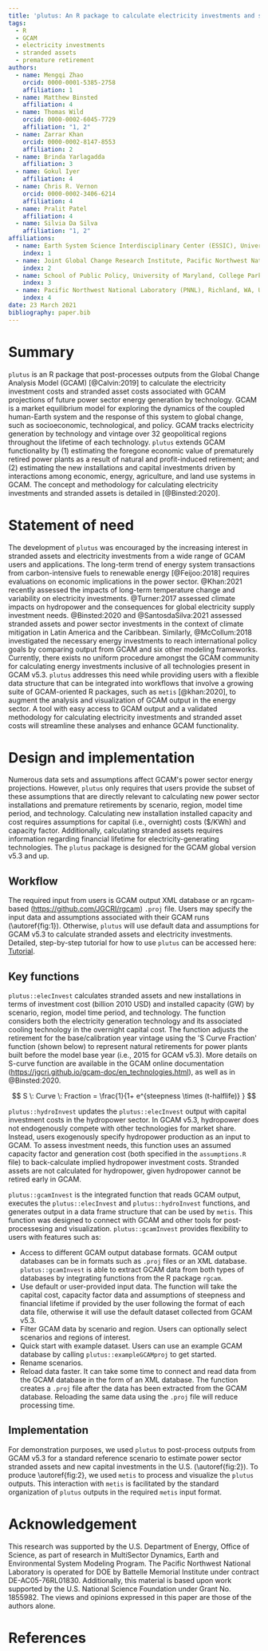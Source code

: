 ```yaml
---
title: 'plutus: An R package to calculate electricity investments and stranded assets from the Global Change Analysis Model (GCAM)'
tags:
  - R
  - GCAM
  - electricity investments
  - stranded assets
  - premature retirement
authors:
  - name: Mengqi Zhao
    orcid: 0000-0001-5385-2758
    affiliation: 1
  - name: Matthew Binsted
    affiliation: 4
  - name: Thomas Wild
    orcid: 0000-0002-6045-7729
    affiliation: "1, 2"
  - name: Zarrar Khan
    orcid: 0000-0002-8147-8553
    affiliation: 2
  - name: Brinda Yarlagadda
    affiliation: 3
  - name: Gokul Iyer
    affiliation: 4
  - name: Chris R. Vernon
    orcid: 0000-0002-3406-6214
    affiliation: 4
  - name: Pralit Patel
    affiliation: 4
  - name: Silvia Da Silva
    affiliation: "1, 2"
affiliations:
  - name: Earth System Science Interdisciplinary Center (ESSIC), University of Maryland, College Park, MD, USA
    index: 1
  - name: Joint Global Change Research Institute, Pacific Northwest National Laboratory (PNNL), College Park, MD, USA
    index: 2
  - name: School of Public Policy, University of Maryland, College Park, MD, USA
    index: 3
  - name: Pacific Northwest National Laboratory (PNNL), Richland, WA, USA
    index: 4
date: 23 March 2021
bibliography: paper.bib
---
```


# Summary
`plutus` is an R package that post-processes outputs from the Global Change Analysis Model (GCAM) [@Calvin:2019] to calculate the electricity investment costs and stranded asset costs associated with GCAM projections of future power sector energy generation by technology. GCAM is a market equilibrium model for exploring the dynamics of the coupled human-Earth system and the response of this system to global change, such as socioeconomic, technological, and policy. GCAM tracks electricity generation by technology and vintage over 32 geopolitical regions throughout the lifetime of each technology. `plutus` extends GCAM functionality by (1) estimating the foregone economic value of prematurely retired power plants as a result of natural and profit-induced retirement; and (2) estimating the new installations and capital investments driven by interactions among economic, energy, agriculture, and land use systems in GCAM. The concept and methodology for calculating electricity investments and stranded assets is detailed in [@Binsted:2020].


# Statement of need
The development of `plutus` was encouraged by the increasing interest in stranded assets and electricity investments from a wide range of GCAM users and applications. The long-term trend of energy system transactions from carbon-intensive fuels to renewable energy [@Feijoo:2018] requires evaluations on economic implications in the power sector.  @Khan:2021 recently assessed the impacts of long-term temperature change and variability on electricity investments. @Turner:2017 assessed climate impacts on hydropower and the consequences for global electricity supply investment needs. @Binsted:2020 and @SantosdaSilva:2021 assessed stranded assets and power sector investments in the context of climate mitigation in Latin America and the Caribbean. Similarly, @McCollum:2018 investigated the necessary energy investments to reach international policy goals by comparing output from GCAM and six other modeling frameworks.  Currently, there exists no uniform procedure amongst the GCAM community for calculating energy investments inclusive of all technologies present in GCAM v5.3. `plutus` addresses this need while providing users with a flexible data structure that can be integrated into workflows that involve a growing suite of GCAM-oriented R packages, such as `metis` [@khan:2020], to augment the analysis and visualization of GCAM output in the energy sector. A tool with easy access to GCAM output and a validated methodology for calculating electricity investments and stranded asset costs will streamline these analyses and enhance GCAM functionality.

# Design and implementation
Numerous data sets and assumptions affect GCAM's power sector energy projections. However, `plutus` only requires that users provide the subset of these assumptions that are directly relevant to calculating new power sector installations and premature retirements by scenario, region, model time period, and technology. Calculating new installation installed capacity and cost requires assumptions for capital (i.e., overnight) costs ($/KWh) and capacity factor. Additionally, calculating stranded assets requires information regarding financial lifetime for electricity-generating technologies. The `plutus` package is designed for the GCAM global version v5.3 and up.

## Workflow
The required input from users is GCAM output XML database or an rgcam-based (https://github.com/JGCRI/rgcam) `.proj` file. Users may specify the input data and assumptions associated with their GCAM runs (\autoref{fig:1}). Otherwise, `plutus` will use default data and assumptions for GCAM v5.3 to calculate stranded assets and electricity investments. Detailed, step-by-step tutorial for how to use `plutus` can be accessed here: [Tutorial](https://jgcri.github.io/plutus/articles/gcamInvest.html).


## Key functions
`plutus::elecInvest` calculates stranded assets and new installations in terms of investment cost (billion 2010 USD) and installed capacity (GW) by scenario, region, model time period, and technology. The function considers both the electricity generation technology and its associated cooling technology in the overnight capital cost. The function adjusts the retirement for the base/calibration year vintage using the 'S Curve Fraction' function (shown below) to represent natural retirements for power plants built before the model base year (i.e., 2015 for GCAM v5.3). More details on S-curve function are available in the GCAM online documentation (https://jgcri.github.io/gcam-doc/en_technologies.html), as well as in @Binsted:2020.

$$ S \: Curve \: Fraction =  \frac{1}{1+ e^{steepness \times (t-halflife)} } $$

`plutus::hydroInvest` updates the `plutus::elecInvest` output with capital investment costs in the hydropower sector. In GCAM v5.3, hydropower does not endogenously compete with other technologies for market share. Instead, users exogenously specify hydropower production as an input to GCAM. To assess investment needs, this function uses an assumed capacity factor and generation cost (both specified in the `assumptions.R` file) to back-calculate implied hydropower investment costs. Stranded assets are not calculated for hydropower, given hydropower cannot be retired early in GCAM.

`plutus::gcamInvest` is the integrated function that reads GCAM output, executes the `plutus::elecInvest` and `plutus::hydroInvest` functions, and generates output in a data frame structure that can be used by `metis`. This function was designed to connect with GCAM and other tools for post-processesing and visualization. `plutus::gcamInvest` provides flexibility to users with features such as:

- Access to different GCAM output database formats. GCAM output databases can be in formats such as `.proj` files or an XML database. `plutus::gcamInvest` is able to extract GCAM data from both types of databases by integrating functions from the R package `rgcam`.
- Use default or user-provided input data. The function will take the capital cost, capacity factor data and assumptions of steepness and financial lifetime if provided by the user following the format of each data file, otherwise it will use the default dataset collected from GCAM v5.3.
- Filter GCAM data by scenario and region. Users can optionally select scenarios and regions of interest.
- Quick start with example dataset. Users can use an example GCAM database by calling `plutus::exampleGCAMproj` to get started.
- Rename scenarios.
- Reload data faster. It can take some time to connect and read data from the GCAM database in the form of an XML database. The function creates a `.proj` file after the data has been extracted from the GCAM database. Reloading the same data using the `.proj` file will reduce processing time.

## Implementation
For demonstration purposes, we used `plutus` to post-process outputs from GCAM v5.3 for a standard reference scenario to estimate power sector stranded assets and new capital investments in the U.S. (\autoref{fig:2}). To produce \autoref{fig:2}, we used `metis` to process and visualize the `plutus` outputs. This interaction with `metis` is facilitated by the standard organization of `plutus` outputs in the required `metis` input format.


# Acknowledgement

This research was supported by the U.S. Department of Energy, Office of Science, as part of research in MultiSector Dynamics, Earth and Environmental System Modeling Program. The Pacific Northwest National Laboratory is operated for DOE by Battelle Memorial Institute under contract DE-AC05-76RL01830. Additionally, this material is based upon work supported by the U.S. National Science Foundation under Grant No. 1855982. The views and opinions expressed in this paper are those of the authors alone.


# References
